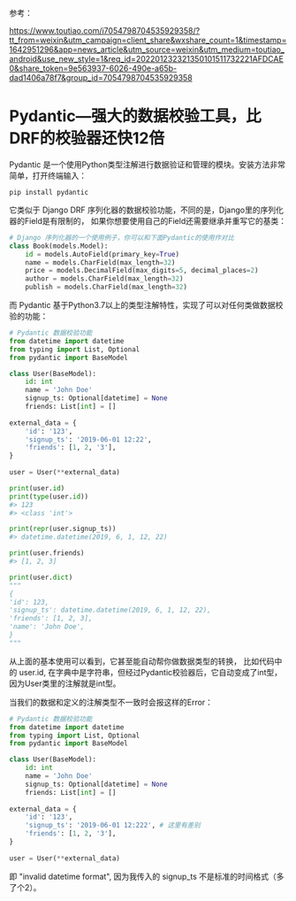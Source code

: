 参考：

https://www.toutiao.com/i7054798704535929358/?tt_from=weixin&utm_campaign=client_share&wxshare_count=1&timestamp=1642951296&app=news_article&utm_source=weixin&utm_medium=toutiao_android&use_new_style=1&req_id=202201232321350101511732221AFDCAE0&share_token=9e563937-6026-490e-a65b-dad1406a78f7&group_id=7054798704535929358

# Pydantic—强大的数据校验工具，比DRF的校验器还快12倍
Pydantic 是一个使用Python类型注解进行数据验证和管理的模块。安装方法非常简单，打开终端输入：
```
pip install pydantic
```

它类似于 Django DRF 序列化器的数据校验功能，不同的是，Django里的序列化器的Field是有限制的，
如果你想要使用自己的Field还需要继承并重写它的基类：
```python
# Django 序列化器的一个使用例子，你可以和下面Pydantic的使用作对比
class Book(models.Model):
    id = models.AutoField(primary_key=True)
    name = models.CharField(max_length=32)
    price = models.DecimalField(max_digits=5, decimal_places=2)
    author = models.CharField(max_length=32)
    publish = models.CharField(max_length=32)
```

而 Pydantic 基于Python3.7以上的类型注解特性，实现了可以对任何类做数据校验的功能：
```python
# Pydantic 数据校验功能
from datetime import datetime
from typing import List, Optional
from pydantic import BaseModel

class User(BaseModel):
    id: int 
    name = 'John Doe'
    signup_ts: Optional[datetime] = None 
    friends: List[int] = []   
    
external_data = {
    'id': '123',
    'signup_ts': '2019-06-01 12:22',
    'friends': [1, 2, '3'],
}
    
user = User(**external_data)

print(user.id)    
print(type(user.id))
#> 123
#> <class 'int'>

print(repr(user.signup_ts))
#> datetime.datetime(2019, 6, 1, 12, 22)

print(user.friends)
#> [1, 2, 3]

print(user.dict)
"""
{
'id': 123,
'signup_ts': datetime.datetime(2019, 6, 1, 12, 22),
'friends': [1, 2, 3],
'name': 'John Doe',
}
"""
```
从上面的基本使用可以看到，它甚至能自动帮你做数据类型的转换，
比如代码中的 user.id, 在字典中是字符串，但经过Pydantic校验器后，它自动变成了int型，因为User类里的注解就是int型。

当我们的数据和定义的注解类型不一致时会报这样的Error：
```python
# Pydantic 数据校验功能
from datetime import datetime
from typing import List, Optional
from pydantic import BaseModel

class User(BaseModel):
    id: int 
    name = 'John Doe'
    signup_ts: Optional[datetime] = None 
    friends: List[int] = []   
    
external_data = {
    'id': '123',
    'signup_ts': '2019-06-01 12:222', # 这里有差别
    'friends': [1, 2, '3'],
}
    
user = User(**external_data)
```
即 "invalid datetime format", 因为我传入的 signup_ts 不是标准的时间格式（多了个2）。
